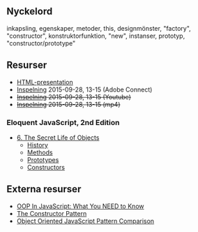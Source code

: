 ## Nyckelord

inkapsling, egenskaper, metoder, this, designmönster, "factory",  "constructor", konstruktorfunktion, "new", instanser,  prototyp, "constructor/prototype"

## Resurser
- [HTML-presentation](https://rawgit.com/1dv021/syllabus/master/presentationer/05/index.html#)
- [Inspelning](https://connect.sunet.se/p4dqo78oxjv/) 2015-09-28, 13-15 (Adobe Connect)
- <del>[Inspelning](https://youtu.be/XmNbIZGliNQ) 2015-09-28, 13-15 (Youtube)</del>
- <del>[Inspelning](http://orion.lnu.se/pub/education/course/1DV021/HT15/lectures/1dv021-f05.mp4) 2015-09-28, 13-15 (mp4)</del>

### Eloquent JavaScript, 2nd Edition 

- [6. The Secret Life of Objects](http://eloquentjavascript.net/06_object.html)
	- [History](http://eloquentjavascript.net/06_object.html#h_kMzWSXQAtV)
	- [Methods](http://eloquentjavascript.net/06_object.html#h_fkrGgDyRWc)
	- [Prototypes](http://eloquentjavascript.net/06_object.html#h_SumMlRB7yn)
	- [Constructors](http://eloquentjavascript.net/06_object.html#h_YKXJZqcaJA)


## Externa resurser

- [OOP In JavaScript: What You NEED to Know](http://javascriptissexy.com/oop-in-javascript-what-you-need-to-know/)
- [The Constructor Pattern](http://addyosmani.com/resources/essentialjsdesignpatterns/book/#constructorpatternjavascript)
- [Object Oriented JavaScript Pattern Comparison](https://john-dugan.com/object-oriented-javascript-pattern-comparison/)
